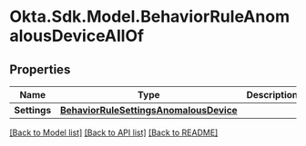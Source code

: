 # Okta.Sdk.Model.BehaviorRuleAnomalousDeviceAllOf

## Properties

Name | Type | Description | Notes
------------ | ------------- | ------------- | -------------
**Settings** | [**BehaviorRuleSettingsAnomalousDevice**](BehaviorRuleSettingsAnomalousDevice.md) |  | [optional] 

[[Back to Model list]](../README.md#documentation-for-models) [[Back to API list]](../README.md#documentation-for-api-endpoints) [[Back to README]](../README.md)

